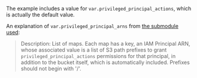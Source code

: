 The example includes a value for `var.privileged_principal_actions`, which is actually the default value.

An explanation of `var.privileged_principal_arns` from [the submodule used](https://registry.terraform.io/modules/cloudposse/s3-bucket/aws/3.1.1?tab=inputs):

> Description: List of maps. Each map has a key, an IAM Principal ARN, whose associated value is a list of S3 path prefixes to grant `privileged_principal_actions` permissions for that principal, in addition to the bucket itself, which is automatically included. Prefixes should not begin with '/'.
